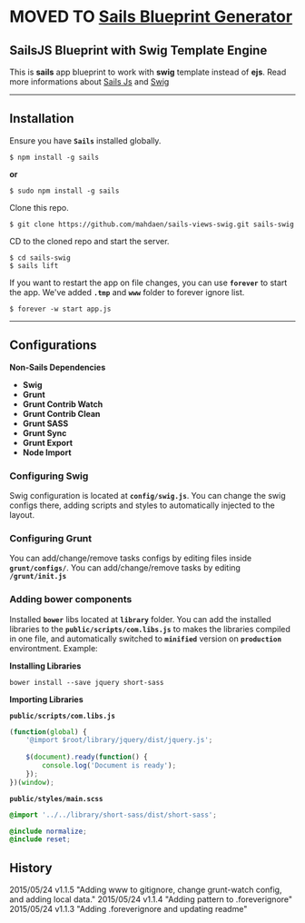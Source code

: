 # **MOVED TO [Sails Blueprint Generator](https://github.com/mahdaen/sails-blueprint-generate)**
## **SailsJS Blueprint with Swig Template Engine**

This is **sails** app blueprint to work with **swig** template instead of **ejs**.
Read more informations about [Sails Js](http://sailsjs.org) and [Swig](http://paularmstrong.github.io/swig/)

***
## **Installation**

Ensure you have **`Sails`** installed globally.


```
$ npm install -g sails
```
**or**

```
$ sudo npm install -g sails
```

Clone this repo.

```
$ git clone https://github.com/mahdaen/sails-views-swig.git sails-swig
```

CD to the cloned repo and start the server.

```
$ cd sails-swig
$ sails lift
```

If you want to restart the app on file changes, you can use **`forever`** to start the app.
We've added **`.tmp`** and **`www`** folder to forever ignore list.

```
$ forever -w start app.js
```

***
## **Configurations**

**Non-Sails Dependencies**

* **Swig**
* **Grunt**
* **Grunt Contrib Watch**
* **Grunt Contrib Clean**
* **Grunt SASS**
* **Grunt Sync**
* **Grunt Export**
* **Node Import**


### **Configuring Swig**

Swig configuration is located at **`config/swig.js`**. You can change the swig configs there, adding scripts and styles
to automatically injected to the layout.

### **Configuring Grunt**

You can add/change/remove tasks configs by editing files inside **`grunt/configs/`**.
You can add/change/remove tasks by editing **`/grunt/init.js`**
 
### **Adding bower components**

Installed **`bower`** libs located at **`library`** folder.
You can add the installed libraries to the **`public/scripts/com.libs.js`** to makes the libraries compiled in one file, and
automatically switched to **`minified`** version on **`production`** environtment. Example:

**Installing Libraries**

```
bower install --save jquery short-sass
```

**Importing Libraries**

**`public/scripts/com.libs.js`**

```js
(function(global) {
	'@import $root/library/jquery/dist/jquery.js';
	
	$(document).ready(function() {
		console.log('Document is ready');
	});
})(window);
```

**`public/styles/main.scss`**

```scss
@import '../../library/short-sass/dist/short-sass';

@include normalize;
@include reset;
```

## **History**

2015/05/24          v1.1.5          "Adding www to gitignore, change grunt-watch config, and adding local data."
2015/05/24          v1.1.4          "Adding pattern to .foreverignore"
2015/05/24          v1.1.3          "Adding .foreverignore and updating readme"
